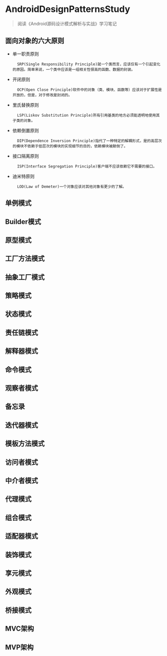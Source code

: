 # AndroidDesignPatternsStudy

> 阅读《Android源码设计模式解析与实战》学习笔记

## 面向对象的六大原则

* 单一职责原则

		SRP(Single Responsibility Principle)就一个类而言，应该仅有一个引起变化的原因。简单来说，一个类中应该是一组相关性很高的函数、数据的封装。
		
* 开闭原则

		OCP(Open Close Principle)软件中的对象（类、模块、函数等）应该对于扩展性是开放的，但是，对于修改是封闭的。

* 里氏替换原则

		LSP(Liskov Substitution Principle)所有引用基类的地方必须能透明地使用其子类的对象。

* 依赖倒置原则

		DIP(Dependence Inversion Principle)指代了一种特定的解耦形式，是的高层次的模块不依赖于低层次的模块的实现细节的目的，依赖模块被颠倒了。
		
* 接口隔离原则

		ISP(Interface Segregation Principle)客户端不应该依赖它不需要的接口。
		
* 迪米特原则

		LOD(Law of Demeter)一个对象应该对其他对象有更少的了解。


## 单例模式

## Builder模式

## 原型模式

## 工厂方法模式

## 抽象工厂模式

## 策略模式

## 状态模式

## 责任链模式

## 解释器模式

## 命令模式

## 观察者模式

## 备忘录

## 迭代器模式

## 模板方法模式

## 访问者模式

## 中介者模式

## 代理模式

## 组合模式

## 适配器模式

## 装饰模式

## 享元模式

## 外观模式

## 桥接模式

## MVC架构

## MVP架构

